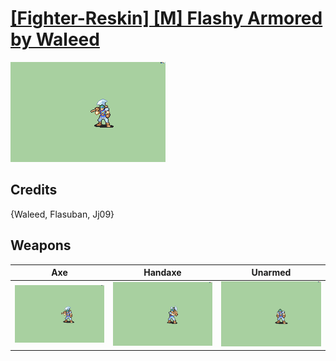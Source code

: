 # [\[Fighter-Reskin\] \[M\] Flashy Armored by Waleed](./)

<img src="./3.%20Axe/Axe_000.png" alt="[Fighter-Reskin] [M] Flashy Armored by Waleed standing" />

## Credits

{Waleed, Flasuban, Jj09}

## Weapons


|Axe |Handaxe |Unarmed |
|  :---: | :---: | :---: |
| <img alt="Axe animation" src="./3.%20Axe/Axe.gif" /> | <img alt="Handaxe animation" src="./4.%20Handaxe/Handaxe.gif" /> | <img alt="Unarmed animation" src="./8.%20Unarmed/Unarmed.gif" /> |
